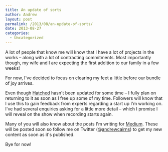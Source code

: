 ```yaml
---
title: An update of sorts
author: Andrew
layout: post
permalink: /2013/08/an-update-of-sorts/
date: 2013-08-27
categories:
  - Uncategorized
---
```

A lot of people that know me will know that I have a lot of projects in the works &#8211; along with a lot of contracting commitments. Most importantly though, my wife and I are expecting the first addition to our family in a few weeks!

For now, I've decided to focus on clearing my feet a little before our bundle of joy arrives.

Even though <a href="http://hatched.fm/" target="_blank">Hatched</a> hasn't been updated for some time &#8211; I fully plan on returning to it as soon as I free up some of my time. Followers will know that I use this to gain feedback from experts regarding a start up I'm working on. I've had several enquiries asking for a little more detail &#8211; which I promise I will reveal on the show when recording starts again.

Many of you will also know about the posts I'm writing for <a href="https://medium.com/@andrewcairns" target="_blank">Medium</a>. These will be posted soon so follow me on Twitter (@<a href="http://twitter.com/andrewcairns" target="_blank">andrewcairns</a>) to get my new content as soon as it's published.

Bye for now!

